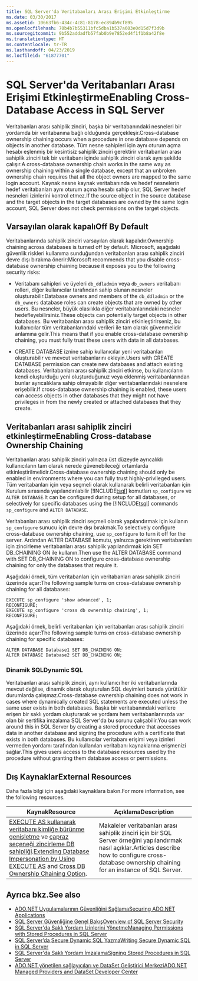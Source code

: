 ```yaml
---
title: SQL Server'da Veritabanları Arası Erişimi Etkinleştirme
ms.date: 03/30/2017
ms.assetid: 10663fb6-434c-4c81-8178-ec894b9cf895
ms.openlocfilehash: 70b4b7b55311bfc5dba1b537a603e0d15d7f3d9b
ms.sourcegitcommit: 9b552addadfb57fab0b9e7852ed4f1f1b8a42f8e
ms.translationtype: HT
ms.contentlocale: tr-TR
ms.lasthandoff: 04/23/2019
ms.locfileid: "61877701"
---
```

# <a name="enabling-cross-database-access-in-sql-server"></a><span data-ttu-id="7b6fc-102">SQL Server'da Veritabanları Arası Erişimi Etkinleştirme</span><span class="sxs-lookup"><span data-stu-id="7b6fc-102">Enabling Cross-Database Access in SQL Server</span></span>
<span data-ttu-id="7b6fc-103">Veritabanları arası sahiplik zinciri, başka bir veritabanındaki nesneleri bir yordamda bir veritabanına bağlı olduğunda gerçekleşir.</span><span class="sxs-lookup"><span data-stu-id="7b6fc-103">Cross-database ownership chaining occurs when a procedure in one database depends on objects in another database.</span></span> <span data-ttu-id="7b6fc-104">Tüm nesne sahipleri için aynı oturum açma hesabı eşlenmiş bir kesintisiz sahiplik zinciri gerektirir veritabanları arası sahiplik zinciri tek bir veritabanı içinde sahiplik zinciri olarak aynı şekilde çalışır.</span><span class="sxs-lookup"><span data-stu-id="7b6fc-104">A cross-database ownership chain works in the same way as ownership chaining within a single database, except that an unbroken ownership chain requires that all the object owners are mapped to the same login account.</span></span> <span data-ttu-id="7b6fc-105">Kaynak nesne kaynak veritabanında ve hedef nesnelerin hedef veritabanları aynı oturum açma hesabı sahip olur, SQL Server hedef nesneleri izinlerini kontrol etmez.</span><span class="sxs-lookup"><span data-stu-id="7b6fc-105">If the source object in the source database and the target objects in the target databases are owned by the same login account, SQL Server does not check permissions on the target objects.</span></span>  
  
## <a name="off-by-default"></a><span data-ttu-id="7b6fc-106">Varsayılan olarak kapalı</span><span class="sxs-lookup"><span data-stu-id="7b6fc-106">Off By Default</span></span>  
 <span data-ttu-id="7b6fc-107">Veritabanlarında sahiplik zinciri varsayılan olarak kapalıdır.</span><span class="sxs-lookup"><span data-stu-id="7b6fc-107">Ownership chaining across databases is turned off by default.</span></span> <span data-ttu-id="7b6fc-108">Microsoft, aşağıdaki güvenlik riskleri kullanıma sunduğundan veritabanları arası sahiplik zinciri devre dışı bırakma önerir:</span><span class="sxs-lookup"><span data-stu-id="7b6fc-108">Microsoft recommends that you disable cross-database ownership chaining because it exposes you to the following security risks:</span></span>  
  
- <span data-ttu-id="7b6fc-109">Veritabanı sahipleri ve üyeleri `db_ddladmin` veya `db_owners` veritabanı rolleri, diğer kullanıcılar tarafından sahip olunan nesneler oluşturabilir.</span><span class="sxs-lookup"><span data-stu-id="7b6fc-109">Database owners and members of the `db_ddladmin` or the `db_owners` database roles can create objects that are owned by other users.</span></span> <span data-ttu-id="7b6fc-110">Bu nesneler, büyük olasılıkla diğer veritabanlarındaki nesneler hedefleyebilirsiniz.</span><span class="sxs-lookup"><span data-stu-id="7b6fc-110">These objects can potentially target objects in other databases.</span></span> <span data-ttu-id="7b6fc-111">Bu veritabanları arası sahiplik zinciri etkinleştirirseniz, bu kullanıcılar tüm veritabanlarındaki verileri ile tam olarak güvenmelidir anlamına gelir.</span><span class="sxs-lookup"><span data-stu-id="7b6fc-111">This means that if you enable cross-database ownership chaining, you must fully trust these users with data in all databases.</span></span>  
  
- <span data-ttu-id="7b6fc-112">CREATE DATABASE iznine sahip kullanıcılar yeni veritabanları oluşturabilir ve mevcut veritabanlarını ekleyin.</span><span class="sxs-lookup"><span data-stu-id="7b6fc-112">Users with CREATE DATABASE permission can create new databases and attach existing databases.</span></span> <span data-ttu-id="7b6fc-113">Veritabanları arası sahiplik zinciri etkinse, bu kullanıcıların kendi oluşturduğu yeni oluşturduğunuz veya eklenmiş veritabanlarından bunlar ayrıcalıklara sahip olmayabilir diğer veritabanlarındaki nesnelere erişebilir.</span><span class="sxs-lookup"><span data-stu-id="7b6fc-113">If cross-database ownership chaining is enabled, these users can access objects in other databases that they might not have privileges in from the newly created or attached databases that they create.</span></span>  
  
## <a name="enabling-cross-database-ownership-chaining"></a><span data-ttu-id="7b6fc-114">Veritabanları arası sahiplik zinciri etkinleştirme</span><span class="sxs-lookup"><span data-stu-id="7b6fc-114">Enabling Cross-database Ownership Chaining</span></span>  
 <span data-ttu-id="7b6fc-115">Veritabanları arası sahiplik zinciri yalnızca üst düzeyde ayrıcalıklı kullanıcıların tam olarak nerede güvenebileceği ortamlarda etkinleştirilmelidir.</span><span class="sxs-lookup"><span data-stu-id="7b6fc-115">Cross-database ownership chaining should only be enabled in environments where you can fully trust highly-privileged users.</span></span> <span data-ttu-id="7b6fc-116">Tüm veritabanları için veya seçmeli olarak kullanarak belirli veritabanları için Kurulum sırasında yapılandırılabilir [!INCLUDE[tsql](../../../../../includes/tsql-md.md)] komutları `sp_configure` ve `ALTER DATABASE`.</span><span class="sxs-lookup"><span data-stu-id="7b6fc-116">It can be configured during setup for all databases, or selectively for specific databases using the [!INCLUDE[tsql](../../../../../includes/tsql-md.md)] commands `sp_configure` and `ALTER DATABASE`.</span></span>  
  
 <span data-ttu-id="7b6fc-117">Veritabanları arası sahiplik zinciri seçmeli olarak yapılandırmak için kullanın `sp_configure` sunucu için devre dışı bırakmak.</span><span class="sxs-lookup"><span data-stu-id="7b6fc-117">To selectively configure cross-database ownership chaining, use `sp_configure` to turn it off for the server.</span></span> <span data-ttu-id="7b6fc-118">Ardından ALTER DATABASE komutu, yalnızca gerektiren veritabanları için zincirleme veritabanları arası sahiplik yapılandırmak için SET DB_CHAINING ON ile kullanın.</span><span class="sxs-lookup"><span data-stu-id="7b6fc-118">Then use the ALTER DATABASE command with SET DB_CHAINING ON to configure cross-database ownership chaining for only the databases that require it.</span></span>  
  
 <span data-ttu-id="7b6fc-119">Aşağıdaki örnek, tüm veritabanları için veritabanları arası sahiplik zinciri üzerinde açar:</span><span class="sxs-lookup"><span data-stu-id="7b6fc-119">The following sample turns on cross-database ownership chaining for all databases:</span></span>  
  
```  
EXECUTE sp_configure 'show advanced', 1;  
RECONFIGURE;  
EXECUTE sp_configure 'cross db ownership chaining', 1;  
RECONFIGURE;  
```  
  
 <span data-ttu-id="7b6fc-120">Aşağıdaki örnek, belirli veritabanları için veritabanları arası sahiplik zinciri üzerinde açar:</span><span class="sxs-lookup"><span data-stu-id="7b6fc-120">The following sample turns on cross-database ownership chaining for specific databases:</span></span>  
  
```  
ALTER DATABASE Database1 SET DB_CHAINING ON;  
ALTER DATABASE Database2 SET DB_CHAINING ON;  
```  
  
### <a name="dynamic-sql"></a><span data-ttu-id="7b6fc-121">Dinamik SQL</span><span class="sxs-lookup"><span data-stu-id="7b6fc-121">Dynamic SQL</span></span>  
 <span data-ttu-id="7b6fc-122">Veritabanları arası sahiplik zinciri, aynı kullanıcı her iki veritabanlarında mevcut değilse, dinamik olarak oluşturulan SQL deyimleri burada yürütülür durumlarda çalışmaz.</span><span class="sxs-lookup"><span data-stu-id="7b6fc-122">Cross-database ownership chaining does not work in cases where dynamically created SQL statements are executed unless the same user exists in both databases.</span></span> <span data-ttu-id="7b6fc-123">Başka bir veritabanındaki verilere erişen bir saklı yordam oluşturarak ve yordamı hem veritabanlarınızda var olan bir sertifika imzalama SQL Server'da bu sorunu çalışabilir.</span><span class="sxs-lookup"><span data-stu-id="7b6fc-123">You can work around this in SQL Server by creating a stored procedure that accesses data in another database and signing the procedure with a certificate that exists in both databases.</span></span> <span data-ttu-id="7b6fc-124">Bu kullanıcılar veritabanı erişimi veya izinleri vermeden yordamı tarafından kullanılan veritabanı kaynaklarına erişmenizi sağlar.</span><span class="sxs-lookup"><span data-stu-id="7b6fc-124">This gives users access to the database resources used by the procedure without granting them database access or permissions.</span></span>  
  
## <a name="external-resources"></a><span data-ttu-id="7b6fc-125">Dış Kaynaklar</span><span class="sxs-lookup"><span data-stu-id="7b6fc-125">External Resources</span></span>  
 <span data-ttu-id="7b6fc-126">Daha fazla bilgi için aşağıdaki kaynaklara bakın.</span><span class="sxs-lookup"><span data-stu-id="7b6fc-126">For more information, see the following resources.</span></span>  
  
|<span data-ttu-id="7b6fc-127">Kaynak</span><span class="sxs-lookup"><span data-stu-id="7b6fc-127">Resource</span></span>|<span data-ttu-id="7b6fc-128">Açıklama</span><span class="sxs-lookup"><span data-stu-id="7b6fc-128">Description</span></span>|  
|--------------|-----------------|  
|<span data-ttu-id="7b6fc-129">[EXECUTE AS kullanarak veritabanı kimliğe bürünme genişletme](https://docs.microsoft.com/previous-versions/sql/sql-server-2008-r2/ms188304(v=sql.105)) ve [çapraz seçeneği zincirleme DB sahipliği](/sql/database-engine/configure-windows/cross-db-ownership-chaining-server-configuration-option).</span><span class="sxs-lookup"><span data-stu-id="7b6fc-129">[Extending Database Impersonation by Using EXECUTE AS](https://docs.microsoft.com/previous-versions/sql/sql-server-2008-r2/ms188304(v=sql.105)) and [Cross DB Ownership Chaining Option](/sql/database-engine/configure-windows/cross-db-ownership-chaining-server-configuration-option).</span></span>|<span data-ttu-id="7b6fc-130">Makaleler veritabanları arası sahiplik zinciri için bir SQL Server örneğini yapılandırmak nasıl açıklar.</span><span class="sxs-lookup"><span data-stu-id="7b6fc-130">Articles describe how to configure cross-database ownership chaining for an instance of SQL Server.</span></span>|  
  
## <a name="see-also"></a><span data-ttu-id="7b6fc-131">Ayrıca bkz.</span><span class="sxs-lookup"><span data-stu-id="7b6fc-131">See also</span></span>

- [<span data-ttu-id="7b6fc-132">ADO.NET Uygulamalarının Güvenliğini Sağlama</span><span class="sxs-lookup"><span data-stu-id="7b6fc-132">Securing ADO.NET Applications</span></span>](../../../../../docs/framework/data/adonet/securing-ado-net-applications.md)
- [<span data-ttu-id="7b6fc-133">SQL Server Güvenliğine Genel Bakış</span><span class="sxs-lookup"><span data-stu-id="7b6fc-133">Overview of SQL Server Security</span></span>](../../../../../docs/framework/data/adonet/sql/overview-of-sql-server-security.md)
- [<span data-ttu-id="7b6fc-134">SQL Server'da Saklı Yordam İzinlerini Yönetme</span><span class="sxs-lookup"><span data-stu-id="7b6fc-134">Managing Permissions with Stored Procedures in SQL Server</span></span>](../../../../../docs/framework/data/adonet/sql/managing-permissions-with-stored-procedures-in-sql-server.md)
- [<span data-ttu-id="7b6fc-135">SQL Server’da Secure Dynamic SQL Yazma</span><span class="sxs-lookup"><span data-stu-id="7b6fc-135">Writing Secure Dynamic SQL in SQL Server</span></span>](../../../../../docs/framework/data/adonet/sql/writing-secure-dynamic-sql-in-sql-server.md)
- [<span data-ttu-id="7b6fc-136">SQL Server'da Saklı Yordam İmzalama</span><span class="sxs-lookup"><span data-stu-id="7b6fc-136">Signing Stored Procedures in SQL Server</span></span>](../../../../../docs/framework/data/adonet/sql/signing-stored-procedures-in-sql-server.md)
- [<span data-ttu-id="7b6fc-137">ADO.NET yönetilen sağlayıcıları ve DataSet Geliştirici Merkezi</span><span class="sxs-lookup"><span data-stu-id="7b6fc-137">ADO.NET Managed Providers and DataSet Developer Center</span></span>](https://go.microsoft.com/fwlink/?LinkId=217917)
